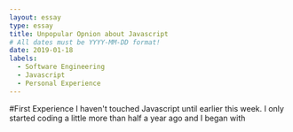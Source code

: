 ```yaml
---
layout: essay
type: essay
title: Unpopular Opnion about Javascript
# All dates must be YYYY-MM-DD format!
date: 2019-01-18
labels:
  - Software Engineering
  - Javascript
  - Personal Experience
---
```


#First Experience
I haven't touched Javascript until earlier this week. I only started coding a little more than half a year ago and I began with
